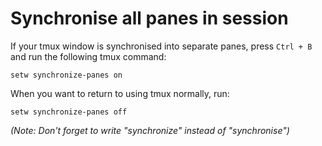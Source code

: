 # Synchronise all panes in session

If your tmux window is synchronised into separate panes, press `Ctrl + B` and run the following tmux command:

```
setw synchronize-panes on
```

When you want to return to using tmux normally, run:

```
setw synchronize-panes off
```

*(Note: Don't forget to write "synchronize" instead of "synchronise")*